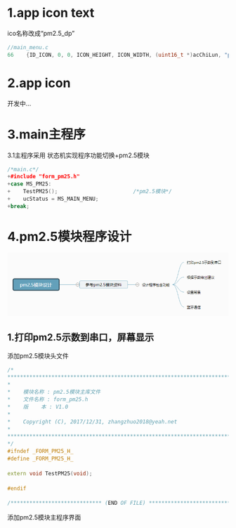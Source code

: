 # 1.app icon text

ico名称改成“pm2.5\_dp”

```c
//main_menu.c
66    {ID_ICON, 0, 0, ICON_HEIGHT, ICON_WIDTH, (uint16_t *)acChiLun, "pm2.5_dp"},
```

# 2.app icon

开发中...

# 3.main主程序

3.1主程序采用 状态机实现程序功能切换+pm2.5模块

```cpp
/*main.c*/
+#include "form_pm25.h"
+case MS_PM25:
+    TestPM25();                        /*pm2.5模块*/
+    ucStatus = MS_MAIN_MENU;
+break;
```

# 4.pm2.5模块程序设计

![](/assets/2.PNG)

## 1.打印pm2.5示数到串口，屏幕显示

添加pm2.5模块头文件

```cpp
/*
*********************************************************************************************************
*
*    模块名称 : pm2.5模块主库文件
*    文件名称 : form_pm25.h
*    版    本 : V1.0
*
*    Copyright (C), 2017/12/31, zhangzhuo2018@yeah.net
*
*********************************************************************************************************
*/
#ifndef _FORM_PM25_H_
#define _FORM_PM25_H_

extern void TestPM25(void);

#endif

/***************************** (END OF FILE) *********************************/
```

添加pm2.5模块主程序界面

